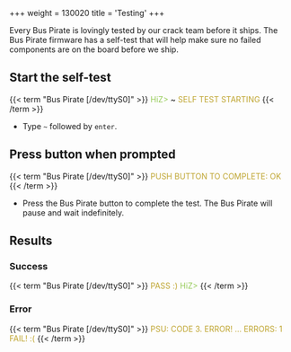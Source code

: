 +++
weight = 130020
title = 'Testing'
+++

Every Bus Pirate is lovingly tested by our crack team before it ships. The Bus Pirate firmware has a self-test that will help make sure no failed components are on the board before we ship.

## Start the self-test

{{< term "Bus Pirate [/dev/ttyS0]" >}}
<span style="color:#96cb59">HiZ></span> ~
<span style="color:#bfa530">SELF TEST STARTING</span>
{{< /term >}}

- Type ```~``` followed by ```enter```.

## Press button when prompted
{{< term "Bus Pirate [/dev/ttyS0]" >}}
<span style="color:#bfa530">PUSH BUTTON TO COMPLETE: OK
</span>
{{< /term >}}

- Press the Bus Pirate button to complete the test. The Bus Pirate will pause and wait indefinitely. 

## Results

### Success

{{< term "Bus Pirate [/dev/ttyS0]" >}}
<span style="color:#bfa530">PASS :)</span>
<span style="color:#96cb59">HiZ></span> 
{{< /term >}}

### Error

{{< term "Bus Pirate [/dev/ttyS0]" >}}
<span style="color:#bfa530">PSU: CODE 3. ERROR!
...
ERRORS: 1
FAIL! :(</span>
{{< /term >}}
